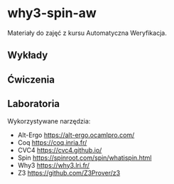 # why3-spin-aw
Materiały do zajęć z kursu Automatyczna Weryfikacja. 

## Wykłady

## Ćwiczenia

## Laboratoria

Wykorzystywane narzędzia:
* Alt-Ergo https://alt-ergo.ocamlpro.com/
* Coq https://coq.inria.fr/
* CVC4 https://cvc4.github.io/
* Spin https://spinroot.com/spin/whatispin.html
* Why3 https://why3.lri.fr/
* Z3 https://github.com/Z3Prover/z3
